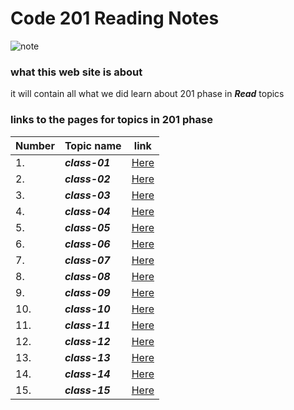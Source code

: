 # Code 201 Reading Notes

![note](https://images-na.ssl-images-amazon.com/images/I/81nia28xsOL._AC_SX466_.jpg)

###  what this web site is about

it will contain all what we did learn about 201 phase in ***Read*** topics

### links to the pages for topics in 201 phase 

Number|Topic name | link
------|-----------|------
1.    |***class-01*** |[Here](https://yazanalaiwah.github.io/reading-notes/class-01)
2.    |***class-02***|[Here](https://yazanalaiwah.github.io/reading-notes/class-02)
3.    |***class-03***|[Here](https://yazanalaiwah.github.io/reading-notes/class-03)
4.    |***class-04***|[Here](https://yazanalaiwah.github.io/reading-notes/class-04)
5.    |***class-05***|[Here](https://yazanalaiwah.github.io/reading-notes/class-05)
6.    |***class-06***|[Here](https://yazanalaiwah.github.io/reading-notes/class-06)
7.    |***class-07***|[Here](https://yazanalaiwah.github.io/reading-notes/class-07)
8.    |***class-08***|[Here](https://yazanalaiwah.github.io/reading-notes/class-08)
9.    |***class-09***|[Here](https://yazanalaiwah.github.io/reading-notes/class-09)
10.   |***class-10***|[Here](https://yazanalaiwah.github.io/reading-notes/class-10)
11.   |***class-11***|[Here](https://yazanalaiwah.github.io/reading-notes/class-11)
12.   |***class-12***|[Here](https://yazanalaiwah.github.io/reading-notes/class-12)
13.   |***class-13***|[Here](https://yazanalaiwah.github.io/reading-notes/class-13)
14.   |***class-14***|[Here](https://yazanalaiwah.github.io/reading-notes/class-14)
15.   |***class-15***|[Here](https://yazanalaiwah.github.io/reading-notes/class-15)
